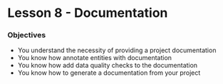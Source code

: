 # Lesson 8  - Documentation

### Objectives

* You understand the necessity of providing a project documentation
* You know how annotate entities with documentation
* You know how add data quality checks to the documentation
* You know how to generate a documentation from your project
